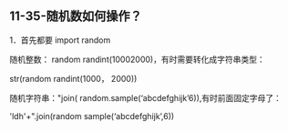 ## 11-35-随机数如何操作？

1．首先都要 import random

随机整数： random randint(10002000)，有时需要转化成字符串类型：

str(random randint(1000， 2000))

随机字符串："join( random.sample(‘abcdefghijk’6)),有时前面固定字母了：

'ldh'+".join(random sample(‘abcdefghijk’,6))

